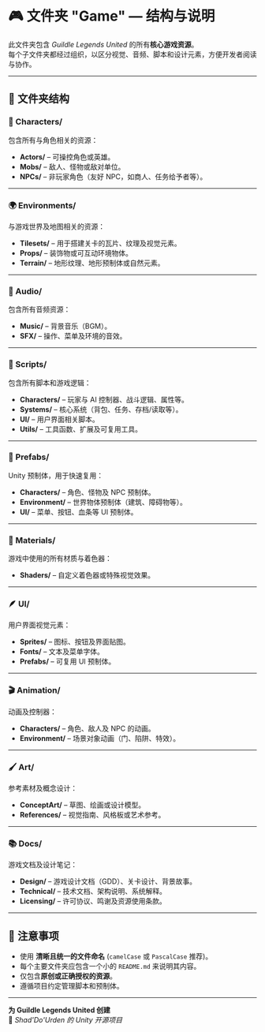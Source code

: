 # 🎮 文件夹 "Game" — 结构与说明

此文件夹包含 *Guildle Legends United* 的所有**核心游戏资源**。  
每个子文件夹都经过组织，以区分视觉、音频、脚本和设计元素，方便开发者阅读与协作。

---

## 📁 文件夹结构

### 🧍 Characters/
包含所有与角色相关的资源：
- **Actors/** – 可操控角色或英雄。
- **Mobs/** – 敌人、怪物或敌对单位。
- **NPCs/** – 非玩家角色（友好 NPC，如商人、任务给予者等）。

---

### 🌍 Environments/
与游戏世界及地图相关的资源：
- **Tilesets/** – 用于搭建关卡的瓦片、纹理及视觉元素。
- **Props/** – 装饰物或可互动环境物体。
- **Terrain/** – 地形纹理、地形预制体或自然元素。

---

### 🎵 Audio/
包含所有音频资源：
- **Music/** – 背景音乐（BGM）。
- **SFX/** – 操作、菜单及环境的音效。

---

### 🧠 Scripts/
包含所有脚本和游戏逻辑：
- **Characters/** – 玩家与 AI 控制器、战斗逻辑、属性等。
- **Systems/** – 核心系统（背包、任务、存档/读取等）。
- **UI/** – 用户界面相关脚本。
- **Utils/** – 工具函数、扩展及可复用工具。

---

### 🧱 Prefabs/
Unity 预制体，用于快速复用：
- **Characters/** – 角色、怪物及 NPC 预制体。
- **Environment/** – 世界物体预制体（建筑、障碍物等）。
- **UI/** – 菜单、按钮、血条等 UI 预制体。

---

### 🎨 Materials/
游戏中使用的所有材质与着色器：
- **Shaders/** – 自定义着色器或特殊视觉效果。

---

### 🪶 UI/
用户界面视觉元素：
- **Sprites/** – 图标、按钮及界面贴图。
- **Fonts/** – 文本及菜单字体。
- **Prefabs/** – 可复用 UI 预制体。

---

### 🎬 Animation/
动画及控制器：
- **Characters/** – 角色、敌人及 NPC 的动画。
- **Environment/** – 场景对象动画（门、陷阱、特效）。

---

### 🖌️ Art/
参考素材及概念设计：
- **ConceptArt/** – 草图、绘画或设计模型。
- **References/** – 视觉指南、风格板或艺术参考。

---

### 📚 Docs/
游戏文档及设计笔记：
- **Design/** – 游戏设计文档（GDD）、关卡设计、背景故事。
- **Technical/** – 技术文档、架构说明、系统解释。
- **Licensing/** – 许可协议、鸣谢及资源使用条款。

---

## 🧾 注意事项

- 使用 **清晰且统一的文件命名** (`camelCase` 或 `PascalCase` 推荐)。  
- 每个主要文件夹应包含一个小的 `README.md` 来说明其内容。  
- 仅包含**原创或正确授权的资源**。  
- 遵循项目约定管理脚本和预制体。

---

**为 Guildle Legends United 创建**  
🧙 *Shad'Do'Urden 的 Unity 开源项目*
